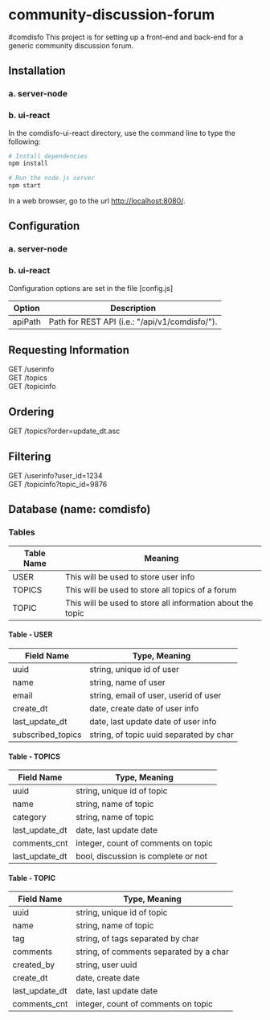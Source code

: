 # community-discussion-forum
#comdisfo
This project is for setting up a front-end and back-end for a generic community discussion forum. 

## Installation

### a. server-node


### b. ui-react

In the comdisfo-ui-react directory, use the command line to type the following:

```bash
# Install dependencies
npm install

# Run the node.js server
npm start

```

In a web browser, go to the url [http://localhost:8080/](http://localhost:8080/).

## Configuration

### a. server-node


### b. ui-react

Configuration options are set in the file [config.js]

| Option       | Description                             |
|--------------|-----------------------------------------|
| apiPath   | Path for REST API (i.e.: "/api/v1/comdisfo/").|


## Requesting Information

GET /userinfo </br>
GET /topics </br>
GET /topicinfo </br>

## Ordering
GET /topics?order=update_dt.asc

## Filtering
GET /userinfo?user_id=1234 </br>
GET /topicinfo?topic_id=9876 </br>

## Database (name: comdisfo)

### Tables 
| Table Name   | Meaning                                 |
|--------------|-----------------------------------------|
| USER         | This will be used to store user info |    
| TOPICS       | This will be used to store all topics of a forum |  
| TOPIC        | This will be used to store all information about the topic |  

#### Table - USER
| Field Name  | Type, Meaning                                 |
|--------------|-----------------------------------------|
| uuid         			| string, unique id of user |    
| name         			| string, name of user | 
| email        			| string, email of user, userid of user |
| create_dt    			| date, create date of user info |  
| last_update_dt 		| date, last update date of user info | 
| subscribed_topics 	| string, of topic uuid separated by char  | 

#### Table - TOPICS
| Field Name  | Type, Meaning                                 |
|--------------|-----------------------------------------|
| uuid         		| string, unique id of topic |    
| name         		| string, name of topic | 
| category         		| string, name of topic | 
| last_update_dt    | date, last update date  |
| comments_cnt 		| integer, count of comments on topic |
| last_update_dt    | bool, discussion is complete or not |

#### Table - TOPIC
| Field Name  | Type, Meaning                                 |
|--------------|-----------------------------------------|
| uuid         		| string, unique id of topic |    
| name         		| string, name of topic | 
| tag        		| string, of tags separated by char |
| comments        	| string, of comments separated by a char |
| created_by        | string, user uuid |
| create_dt    		| date, create date |  
| last_update_dt    | date, last update date  | 
| comments_cnt 	| integer, count of comments on topic |

